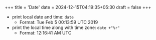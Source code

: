 +++
title = 'Date'
date = 2024-12-15T04:19:35+05:30
draft = false
+++

- print local date and time: `date`
   - Format: Tue Feb  5 00:13:59 UTC 2019
- print the local time along with time zone: `date +"%r"`
   - Format: 12:16:41 AM UTC
